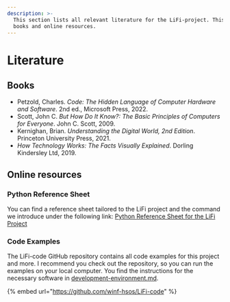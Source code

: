 ```yaml
---
description: >-
  This section lists all relevant literature for the LiFi-project. This includes
  books and online resources.
---
```


# Literature

## Books

* Petzold, Charles. _Code: The Hidden Language of Computer Hardware and Software_. 2nd ed., Microsoft Press, 2022.
* Scott, John C. _But How Do It Know?: The Basic Principles of Computers for Everyone_. John C. Scott, 2009.
* Kernighan, Brian. _Understanding the Digital World, 2nd Edition_. Princeton University Press, 2021.
* _How Technology Works: The Facts Visually Explained_. Dorling Kindersley Ltd, 2019.

## Online resources

### Python Reference Sheet

You can find a reference sheet tailored to the LiFi project and the command we introduce under the following link: [Python Reference Sheet for the LiFi Project](https://github.com/winf-hsos/lifi-exercises/raw/main/python\_introduction/lifi\_python\_reference\_sheet.pdf)

### Code Examples

The LiFi-code GitHub repository contains all code examples for this project and more. I recommend you check out the repository, so you can run the examples on your local computer. You find the instructions for the necessary software in [development-environment.md](lifi-project-part-1/ready-set-smoke/development-environment.md "mention").

{% embed url="https://github.com/winf-hsos/LiFi-code" %}
